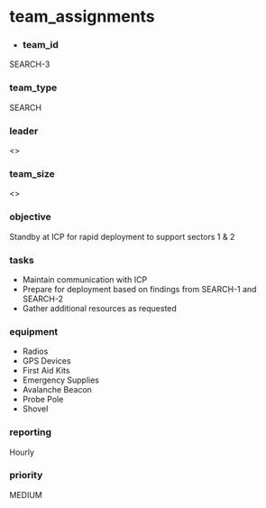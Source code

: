 # team_assignments
- ### team_id
SEARCH-3
### team_type
SEARCH
### leader
<>
### team_size
<>
### objective
Standby at ICP for rapid deployment to support sectors 1 & 2
### tasks
- Maintain communication with ICP
- Prepare for deployment based on findings from SEARCH-1 and SEARCH-2
- Gather additional resources as requested
### equipment
- Radios
- GPS Devices
- First Aid Kits
- Emergency Supplies
- Avalanche Beacon
- Probe Pole
- Shovel
### reporting
Hourly
### priority
MEDIUM
